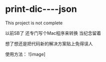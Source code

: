 # print-dic----json
This project is not complete

以前SB了 还专门写个Mac程序来转换 当纪念留着
 
想了想还是把代码新的解决方案贴上免得误人

使用方法：
![image]
